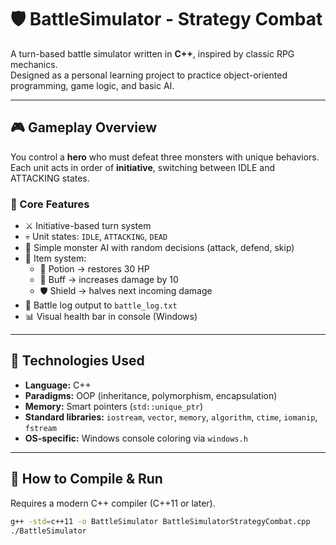 # 🛡️ BattleSimulator - Strategy Combat

A turn-based battle simulator written in **C++**, inspired by classic RPG mechanics.  
Designed as a personal learning project to practice object-oriented programming, game logic, and basic AI.

---

## 🎮 Gameplay Overview

You control a **hero** who must defeat three monsters with unique behaviors.  
Each unit acts in order of **initiative**, switching between IDLE and ATTACKING states.

### 🔧 Core Features

- ⚔️ Initiative-based turn system
- 💀 Unit states: `IDLE`, `ATTACKING`, `DEAD`
- 🤖 Simple monster AI with random decisions (attack, defend, skip)
- 🎒 Item system:
  - 🧪 Potion → restores 30 HP
  - 💪 Buff → increases damage by 10
  - 🛡️ Shield → halves next incoming damage
- 📄 Battle log output to `battle_log.txt`
- 📊 Visual health bar in console (Windows)

---

## 🧠 Technologies Used

- **Language:** C++
- **Paradigms:** OOP (inheritance, polymorphism, encapsulation)
- **Memory:** Smart pointers (`std::unique_ptr`)
- **Standard libraries:** `iostream`, `vector`, `memory`, `algorithm`, `ctime`, `iomanip`, `fstream`
- **OS-specific:** Windows console coloring via `windows.h`

---

## 🧪 How to Compile & Run

Requires a modern C++ compiler (C++11 or later).

```bash
g++ -std=c++11 -o BattleSimulator BattleSimulatorStrategyCombat.cpp
./BattleSimulator
